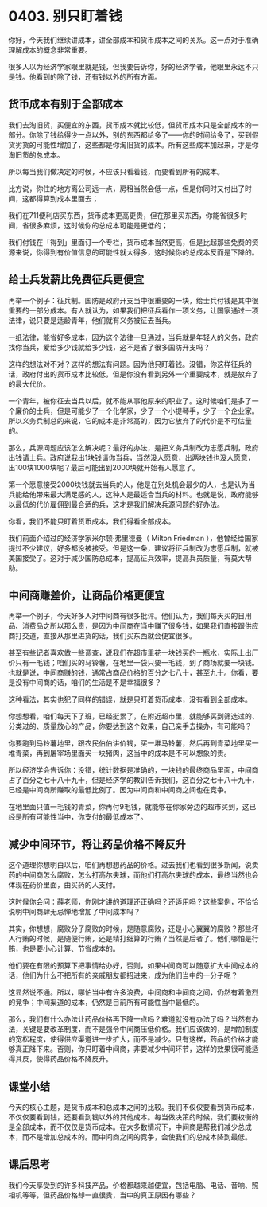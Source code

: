 # 0403. 别只盯着钱
你好，今天我们继续讲成本，讲全部成本和货币成本之间的关系。这一点对于准确理解成本的概念非常重要。

很多人以为经济学家眼里就是钱，但我要告诉你，好的经济学者，他眼里永远不只是钱。他看到的除了钱，还有钱以外的所有方面。
## 货币成本有别于全部成本
我们去淘旧货，买便宜的东西，货币成本就比较低，但货币成本只是全部成本的一部分。你除了钱给得少一点以外，别的东西都给多了——你的时间给多了，买到假货劣货的可能性增加了，这些都是你淘旧货的成本。所有这些成本加起来，才是你淘旧货的总成本。

所以每当我们做决定的时候，不应该只看着钱，而要看到所有的成本。

比方说，你住的地方离公司远一点，房租当然会低一点，但是你同时又付出了时间，这都得算到成本里面去；

我们在711便利店买东西，货币成本更高更贵，但在那里买东西，你能省很多时间，省很多麻烦，这时候你的总成本可能是更低的；

我们付钱在「得到」里面订一个专栏，货币成本当然更高，但是比起那些免费的资源来说，你得到有价值信息的可能性就大得多，这时候你的总成本反而是下降的。
## 给士兵发薪比免费征兵更便宜
再举一个例子：征兵制。国防是政府开支当中很重要的一块，给士兵付钱是其中很重要的一部分成本。有人就认为，如果我们把征兵看作一项义务，让国家通过一项法律，说只要是适龄青年，他们就有义务被征去当兵。

一纸法律，能省好多成本，因为这个法律一旦通过，当兵就是年轻人的义务，政府找你当兵，爱给多少钱就给多少钱，这不是省了很多国防开支吗？

这样的想法对不对？这样的想法有问题。因为他只盯着钱。没错，你这样征兵的话，政府付出的货币成本比较低，但是你没有看到另外一个重要成本，就是放弃了的最大代价。

一个青年，被你征去当兵以后，就不能从事他原来的职业了。这时候咱们是多了一个廉价的士兵，但是可能少了一个化学家，少了一个小提琴手，少了一个企业家。所以义务兵制总的来说，它的成本是非常高的，因为它放弃了的代价是不可估量的。

那么，兵源问题应该怎么解决呢？最好的办法，是把义务兵制改为志愿兵制，政府出钱请士兵。政府说我出1块钱请你当兵，当然没人愿意，出两块钱也没人愿意，出100块1000块呢？最后可能出到2000块就开始有人愿意了。

第一个愿意接受2000块钱就去当兵的人，他是在别处机会最少的人，也是认为当兵能给他带来最大满足感的人，这种人是最适合当兵的材料。也就是说，政府能够以最低的代价雇佣到最合适的兵，这才是我们解决兵源问题的好办法。

你看，我们不能只盯着货币成本，我们得看全部成本。

我们前面介绍过的经济学家米尔顿·弗里德曼（ Milton Friedman ），他曾经给国家提过不少建议，好多都没被接受。但是这一条，建议将征兵制改为志愿兵制，就被美国接受了。这对于减少国防总成本，提高征兵效率，提高兵员质量，有莫大帮助。
## 中间商赚差价，让商品价格更便宜
再举一个例子，今天好多人对中间商有很多批评。他们认为，我们每天买的日用品、消费品之所以那么贵，是因为中间商在当中赚了很多钱，如果我们直接跟供应商打交道，直接从那里进货的话，我们买东西就会便宜很多。

甚至有些记者喜欢做一些调查，说我们在超市里花一块钱买的一瓶水，实际上出厂价只有一毛钱；咱们买的马铃薯，在地里一袋只要一毛钱，到了商场就要一块钱。也就是说，中间商赚的钱，通常占商品价格的百分之七八十，甚至九十。你看，要是没有中间商的话，咱们的生活是不是幸福很多？

这种看法，其实也犯了同样的错误，就是只盯着货币成本，没有看到全部成本。

你想想看，咱们每天下了班，已经挺累了，在附近超市里，就能够买到筛选过的、分类过的、质量放心的产品，你要达到这个效果，自己亲手去操办，有可能吗？

你要跑到马铃薯地里，跟农民伯伯讲价钱，买一堆马铃薯，然后再到青菜地里买一堆青菜，再到屠宰场里面买一块猪肉，这当中的成本是不可以想象的贵。

所以经济学会告诉你：没错，统计数据是准确的，一块钱的最终商品里面，中间商占了百分之七十八十九十，但是经济学的教训告诉我们，这百分之七十八十九十，已经是中间商所赚取的最低比例了。因为中间商和中间商之间也在竞争。

在地里面只值一毛钱的青菜，你再付9毛钱，就能够在你家旁边的超市买到，这已经是所有可能性当中，你支付的最低成本了。
## 减少中间环节，将让药品价格不降反升
这个道理你想明白以后，咱们再想想药品的价格。过去我们也看到很多新闻，说卖药的中间商怎么腐败，怎么打高尔夫球，而他们打高尔夫球的成本，最终当然也会体现在药价里面，由买药的人支付。

这时候你会问：薛老师，你刚才讲的道理还正确吗？还适用吗？这些案例，不恰恰说明中间商肆无忌惮地增加了中间成本吗？

其实，你想想，腐败分子腐败的时候，是随意腐败，还是小心翼翼的腐败？那些坏人行贿的时候，是随便行贿，还是精打细算的行贿？当然是后者了。他们哪怕是行贿，也是要小心计算、节省成本的。

他们要在有限的预算下把事情给办好，否则，如果中间商可以随意扩大中间成本的话，他们为什么不把所有的亲戚朋友都招进来，成为他们当中的一分子呢？

这显然说不通。所以，哪怕当中有许多浪费，中间商和中间商之间，仍然有着激烈的竞争；中间渠道的成本，仍然是目前所有可能性当中最低的。

那么，我们有什么办法让药品价格再下降一点吗？难道就没有办法了吗？当然有办法，关键是要改革制度，而不是强令中间商压低价格。我们应该做的，是增加制度的宽松程度，使得供应渠道进一步扩大，而不是减少。只有这样，药品的价格才能够真正降下来。否则，你只盯着中间商，非要减少中间环节，这样的效果很可能适得其反，使得药品价格不降反升。
## 课堂小结
今天的核心主题，是货币成本和总成本之间的比较。我们不仅仅要看到货币成本，不仅仅要看到钱，还要看到钱以外的其他成本。每当做决策的时候，我们要权衡的是全部成本，而不仅仅是货币成本。在大多数情况下，中间商是帮我们减少总成本，而不是增加总成本的。而中间商之间的竞争，会使我们的总成本降到最低。
## 课后思考
我们今天享受到的许多科技产品，价格都越来越便宜，包括电脑、电话、音响、照相机等等，但药品价格却一直很贵，当中的真正原因有哪些？